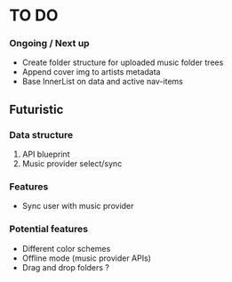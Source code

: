 # TO DO

### Ongoing / Next up

- Create folder structure for uploaded music folder trees
- Append cover img to artists metadata
- Base InnerList on data and active nav-items

## Futuristic

### Data structure

1. API blueprint
2. Music provider select/sync

### Features

- Sync user with music provider

### Potential features

- Different color schemes
- Offline mode (music provider APIs)
- Drag and drop folders ?
